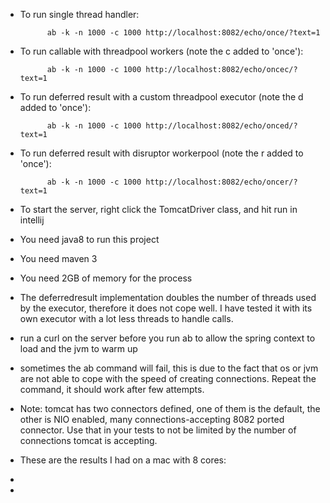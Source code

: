 * To run single thread handler:

            ab -k -n 1000 -c 1000 http://localhost:8082/echo/once/?text=1

* To run callable with threadpool workers (note the c added to 'once'):

            ab -k -n 1000 -c 1000 http://localhost:8082/echo/oncec/?text=1

* To run deferred result with a custom threadpool executor (note the d added to 'once'):

            ab -k -n 1000 -c 1000 http://localhost:8082/echo/onced/?text=1

* To run deferred result with disruptor workerpool (note the r added to 'once'):

            ab -k -n 1000 -c 1000 http://localhost:8082/echo/oncer/?text=1


* To start the server, right click the TomcatDriver class, and hit run in intellij
* You need java8 to run this project
* You need maven 3
* You need 2GB of memory for the process
* The deferredresult implementation doubles the number of threads used by the executor, therefore it does not cope well. I have tested it with its own executor with a lot less threads to handle calls.
* run a curl on the server before you run ab to allow the spring context to load and the jvm to warm up
* sometimes the ab command will fail, this is due to the fact that os or jvm are not able to cope with the speed of creating connections. Repeat the command, it should work after few attempts.
* Note: tomcat has two connectors defined, one of them is the default, the other is NIO enabled, many connections-accepting 8082 ported connector. Use that in your tests to not be limited by the number of connections tomcat is accepting.


* These are the results I had on a mac with 8 cores:
*
*

